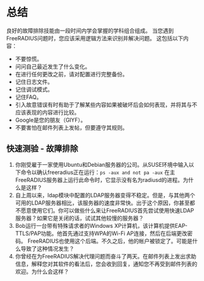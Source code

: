 # 总结
良好的故障排除技能由一段时间内学会掌握的学科组合组成。 当您遇到FreeRADIUS问题时，您应该采用逻辑方法来识别并解决问题。 这包括以下内容：
+ 不要惊慌。
+ 问问自己最近发生了什么变化。
+ 在进行任何更改之前，请对配置进行完整备份。
+ 记住日志文件。
+ 记住调试模式。
+ 记住FAQ。
+ 引入故意错误有时有助于了解某些内容如果被破坏后会如何表现，并将其与不应该表现的内容进行比较。
+ Google是您的朋友（GIYF）。
+ 不要害怕在邮件列表上发帖，但要遵守其规则。

## 快速测验 - 故障排除
1. 你刚受雇于一家使用Ubuntu和Debian服务器的公司。从SUSE环境中输入以下命令以确认freeradius正在运行：`ps -aux and not pa -aux`
在主FreeRADIUS服务器上运行此命令时，它显示没有名为radiusd的进程。为什么是这样？
2. 自上周以来，ldap模块中配置的LDAP服务器变得不稳定。但是，与其他两个可用的LDAP服务器相比，该服务器的速度非常快。出于这个原因，你甚至都不愿意使用它们。你可以做些什么来让FreeRADIUS首先尝试使用快速LDAP服务器？如果它是关闭的话，试试其他较慢的服务器？
3. Bob运行一台带有特殊请求者的Windows XP计算机，该计算机提供EAP-TTLS/PAP功能。他首先通过支持WPA的Wi-Fi AP连接，然后在后端更改密码。 FreeRADIUS也使用这个后端。不久之后，他的帐户被锁定了。可能是什么导致了这种情况发生？
4. 你曾经在为FreeRADIUS解决代理问题而奋斗了两天。在邮件列表上发出求助信息，解释您对其软件的看法后，您会收到回复，通知您不再受到邮件列表的欢迎。为什么会这样？



